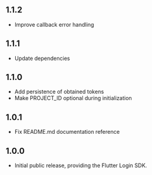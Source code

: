 ## 1.1.2

- Improve callback error handling

## 1.1.1

- Update dependencies  

## 1.1.0

- Add persistence of obtained tokens
- Make PROJECT_ID optional during initialization

## 1.0.1

- Fix README.md documentation reference

## 1.0.0

- Initial public release, providing the Flutter Login SDK.